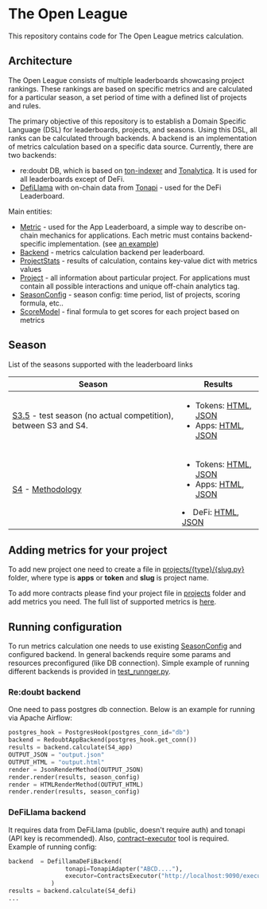 # The Open League

This repository contains code for The Open League metrics calculation.

## Architecture

The Open League consists of multiple leaderboards showcasing project rankings. 
These rankings are based on specific metrics and are calculated for a particular season, 
a set period of time with a defined list of projects and rules.

The primary objective of this repository is to establish a Domain Specific Language (DSL) 
for leaderboards, projects, and seasons. Using this DSL, all ranks can be calculated 
through backends. A backend is an implementation of metrics calculation based on a 
specific data source. Currently, there are two backends:
* re:doubt DB, which is based on [ton-indexer](https://github.com/re-doubt/ton-indexer) and 
[Tonalytica](https://tonalytica.redoubt.online/). It is used for all leaderboards except of DeFi.
* [DefiLlama](./backends/defi.py) with on-chain data from [Tonapi](https://tonapi.io/) - used for the DeFi Leaderboard.

Main entities:
* [Metric](./models/metrics/) - used for the App Leaderboard, a simple way to describe
on-chain mechanics for applications. Each metric must contains backend-specific implementation.
(see [an example](./models/metrics/smc_interaction.py))
* [Backend](./backends) - metrics calculation backend per leaderboard. 
* [ProjectStats](./models/results.py) - results of calculation, contains key-value dict with metrics values
* [Project](./projects) - all information about particular project. For applications
must contain all possible interactions and unique off-chain analytics tag.
* [SeasonConfig](./models/season_config.py) - season config: time period, list of projects,
scoring formula, etc..
* [ScoreModel](./models/scores.py) - final formula to get scores for each project based on metrics

## Season

List of the seasons supported with the leaderboard links

| Season                                                                              | Results                                                                                                                                                                                                                                                                                                                                                                                                                                                                                                                                                       | 
|-------------------------------------------------------------------------------------|---------------------------------------------------------------------------------------------------------------------------------------------------------------------------------------------------------------------------------------------------------------------------------------------------------------------------------------------------------------------------------------------------------------------------------------------------------------------------------------------------------------------------------------------------------------|
| [S3.5](./seasons/s3_5.py) - test season (no actual competition), between S3 and S4. | <ul><li>Tokens: [HTML](https://the-open-league-static-data.s3.amazonaws.com/season/s3_5/token.html), [JSON](https://the-open-league-static-data.s3.amazonaws.com/season/s3_5/token.json)</li><li>Apps: [HTML](https://the-open-league-static-data.s3.amazonaws.com/season/s3_5/app.html), [JSON](https://the-open-league-static-data.s3.amazonaws.com/season/s3_5/app.json)</ul>                                                                                                                                                                              |
| [S4](./seasons/s4.py) - [Methodology](https://ton-org.notion.site/TOL-Season-4-Methodology-30e741e37eb64933b1cd5e61c4546033)                                             | <ul><li>Tokens: [HTML](https://the-open-league-static-data.s3.amazonaws.com/season/S4/token.html), [JSON](https://the-open-league-static-data.s3.amazonaws.com/season/s3_5/token.json)</li><li>Apps: [HTML](https://the-open-league-static-data.s3.amazonaws.com/season/s3_5/app.html), [JSON](https://the-open-league-static-data.s3.amazonaws.com/season/S4/app.json)</ul><li>DeFi: [HTML](https://the-open-league-static-data.s3.amazonaws.com/season/S4/defi.html), [JSON](https://the-open-league-static-data.s3.amazonaws.com/season/S4/defi.json)</ul> |

## Adding metrics for your project

To add new project one need to create a file in [projects/{type}/{slug.py}](./projects) folder,
where type is __apps__ or __token__ and __slug__ is project name.

To add more contracts please find your project file in [projects](./projects) folder
and add metrics you need. The full list of supported metrics is [here](./models/metrics).
 
## Running configuration

To run metrics calculation one needs to use existing [SeasonConfig](./seasons) and configured backend.
In general backends require some params and resources preconfigured (like DB connection).
Simple example of running different backends is provided in [test_runnger.py](./test_runner.py).

### Re:doubt backend

One need to pass postgres db connection. Below is an example for running via Apache Airflow:
```python
postgres_hook = PostgresHook(postgres_conn_id="db")
backend = RedoubtAppBackend(postgres_hook.get_conn())
results = backend.calculate(S4_app)
OUTPUT_JSON = "output.json"
OUTPUT_HTML = "output.html"
render = JsonRenderMethod(OUTPUT_JSON)
render.render(results, season_config)
render = HTMLRenderMethod(OUTPUT_HTML)
render.render(results, season_config)
```

### DeFiLlama backend

It requires data from DeFiLlama (public, doesn't require auth) and 
tonapi (API key is recommended). Also, [contract-executor](https://github.com/shuva10v/contracts-executor) tool
is required. Example of running config:
```python
backend  = DefillamaDeFiBackend(
                tonapi=TonapiAdapter("ABCD...."),
                executor=ContractsExecutor("http://localhost:9090/execute")
            )
results = backend.calculate(S4_defi)
...
```